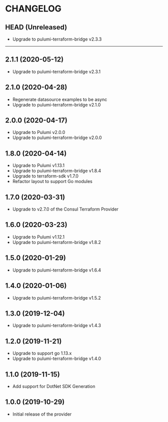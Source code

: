 CHANGELOG
=========

## HEAD (Unreleased)
* Upgrade to pulumi-terraform-bridge v2.3.3

---

## 2.1.1 (2020-05-12)
* Upgrade to pulumi-terraform-bridge v2.3.1

## 2.1.0 (2020-04-28)
* Regenerate datasource examples to be async
* Upgrade to pulumi-terraform-bridge v2.1.0

## 2.0.0 (2020-04-17)
* Upgrade to Pulumi v2.0.0
* Upgrade to pulumi-terraform-bridge v2.0.0

## 1.8.0 (2020-04-14)
* Upgrade to Pulumi v1.13.1
* Upgrade to pulumi-terraform-bridge v1.8.4
* Upgrade to terraform-sdk v1.7.0
* Refactor layout to support Go modules

## 1.7.0 (2020-03-31)
* Upgrade to v2.7.0 of the Consul Terraform Provider 

## 1.6.0 (2020-03-23)
* Upgrade to Pulumi v1.12.1
* Upgrade to pulumi-terraform-bridge v1.8.2

## 1.5.0 (2020-01-29)
* Upgrade to pulumi-terraform-bridge v1.6.4

## 1.4.0 (2020-01-06)
* Upgrade to pulumi-terraform-bridge v1.5.2

## 1.3.0 (2019-12-04)
* Upgrade to pulumi-terraform-bridge v1.4.3

## 1.2.0 (2019-11-21)
* Upgrade to support go 1.13.x
* Upgrade to pulumi-terraform-bridge v1.4.0

## 1.1.0 (2019-11-15)
* Add support for DotNet SDK Generation

## 1.0.0 (2019-10-29)
* Initial release of the provider
